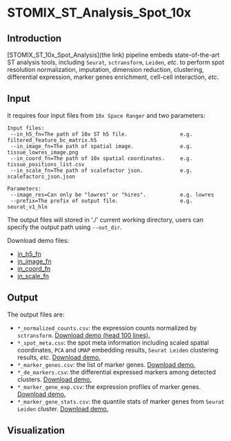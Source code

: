 # STOMIX_ST_Analysis_Spot_10x
## Introduction


[STOMIX_ST_10x_Spot_Analysis](the link) pipeline embeds state-of-the-art ST analysis tools, including `Seurat`, `sctransform`, `Leiden`, *etc*. to perform spot resolution normalization, imputation, dimension reduction, clustering, differential expression, marker genes enrichment, cell-cell interaction, *etc*.  


## Input

It requires four input files from `10x Space Ranger` and two parameters:

```
Input files:
 --in_h5_fn=The path of 10x ST h5 file.                 e.g. filtered_feature_bc_matrix.h5
 --in_image_fn=The path of spatial image.               e.g. tissue_lowres_image.png
 --in_coord_fn=The path of 10x spatial coordinates.     e.g. tissue_positions_list.csv
 --in_scale_fn=The path of scalefactor json.            e.g. scalefactors_json.json

Parameters:
 --image_res=Can only be "lowres" or "hires".           e.g. lowres
 --prefix=The prefix of output file.                    e.g. seurat_v1_hln

```

The output files will stored in './' current working directory, users can specify the output path using `--out_dir`.

Download demo files:
- [in_h5_fn](https://raw.githubusercontent.com/deepomicslab/STOMIX/main/demo_data/10xDemoMK_mouse-kidney-section-coronal-1-standard-1-1-0_section1_slice1_filtered_feature_bc_matrix.h5)
- [in_image_fn](https://raw.githubusercontent.com/deepomicslab/STOMIX/main/demo_data/10xDemoMK_mouse-kidney-section-coronal-1-standard-1-1-0_section1_slice1_tissue_lowres_image.png)
- [in_coord_fn](https://raw.githubusercontent.com/deepomicslab/STOMIX/main/demo_data/10xDemoMK_mouse-kidney-section-coronal-1-standard-1-1-0_section1_slice1_tissue_positions_list.csv)
- [in_scale_fn](https://raw.githubusercontent.com/deepomicslab/STOMIX/main/demo_data/10xDemoMK_mouse-kidney-section-coronal-1-standard-1-1-0_section1_slice1_scalefactors_json.json)

## Output

The output files are:
- `*_normalized_counts.csv`: the expression counts normalized by `sctransform`. [Download demo (head 100 lines).](https://raw.githubusercontent.com/deepomicslab/STOMIX/main/demo_data/10xDemoMK_mouse-kidney-section-coronal-1-standard-1-1-0_section1_slice1_normalized_counts_head100.csv)
- `*_spot_meta.csv`: the spot meta information including scaled spatial coordinates, `PCA` and `UMAP` embedding results, `Seurat Leiden` clustering results, *etc*. [Download demo.](https://raw.githubusercontent.com/deepomicslab/STOMIX/main/demo_data/10xDemoMK_mouse-kidney-section-coronal-1-standard-1-1-0_section1_slice1_spot_meta.csv)
- `*_marker_genes.csv`: the list of marker genes. [Download demo.](https://raw.githubusercontent.com/deepomicslab/STOMIX/main/demo_data/10xDemoMK_mouse-kidney-section-coronal-1-standard-1-1-0_section1_slice1_marker_genes.csv)
- `*_de_markers.csv`: the differential expressed markers among detected clusters. [Download demo.](https://raw.githubusercontent.com/deepomicslab/STOMIX/main/demo_data/10xDemoMK_mouse-kidney-section-coronal-1-standard-1-1-0_section1_slice1_de_markers.csv)
- `*_marker_gene_exp.csv`: the expression profiles of marker genes. [Download demo.](https://raw.githubusercontent.com/deepomicslab/STOMIX/main/demo_data/10xDemoMK_mouse-kidney-section-coronal-1-standard-1-1-0_section1_slice1_marker_gene_exp.csv)
- `*_marker_gene_stats.csv`: the quantile stats of marker genes from `Seurat Leiden` cluster. [Download demo.](https://raw.githubusercontent.com/deepomicslab/STOMIX/main/demo_data/10xDemoMK_mouse-kidney-section-coronal-1-standard-1-1-0_section1_slice1_marker_gene_stat.csv)

  
## Visualization



